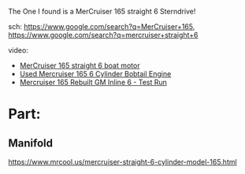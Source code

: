 The One I found is a MerCruiser 165 straight 6 Sterndrive!

sch: https://www.google.com/search?q=MerCruiser+165, https://www.google.com/search?q=mercruiser+straight+6

video:
- [MerCruiser 165 straight 6 boat motor](https://youtu.be/M-rNhoqekgs)
- [Used Mercruiser 165 6 Cylinder Bobtail Engine](https://www.facebook.com/watch/?v=1549579335075134)
- [Mercruiser 165 Rebuilt GM Inline 6 - Test Run](https://youtu.be/i5JxoSrZVz4)

# Part:
## Manifold
https://www.mrcool.us/mercruiser-straight-6-cylinder-model-165.html
